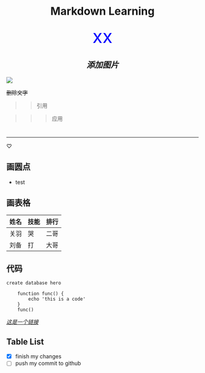 # <center> Markdown Learning

<div align='center'> 
    <font size=12 color='blue'> xx </font>
</div>  

## <center> *添加图片*
![](https://www.thecrazyprogrammer.com/wp-content/uploads/2016/07/Banker%E2%80%99s-Algorithm-in-C.jpg)


~~删除文字~~

>> 引用  

>>> 应用

# 
***

$\heartsuit$

## 画圆点
- test

## 画表格
| 姓名 | 技能 | 排行 |
| ---- | ---- | ---- |
| 关羽 | 哭   | 二哥 |
| 刘备 | 打   | 大哥 |

## 代码
`create database hero `

```
    function func() {
        echo 'this is a code'
    }
    func()
```

[*这是一个链接*](https://www.bilibili.com/)

## Table List
- [x] finish my changes
- [ ] push my commit to github